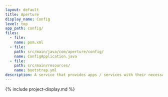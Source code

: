 ```yaml
---
layout: default
title: Aperture
display_name: Config
level: top
app_path: config/
files:
  - file:
    name: pom.xml
  - file:
    path: src/main/java/com/aperture/config/
    name: ConfigApplication.java
  - file:
    path: src/main/resources/
    name: bootstrap.yml
description: A service that provides apps / services with their necessary configuration files.
---
```

{% include project-display.md %}